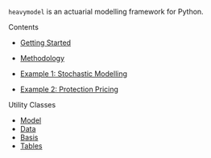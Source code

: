 `heavymodel` is an actuarial modelling framework for Python.

Contents

- [Getting Started](getting-started)

- [Methodology](methodology)

- [Example 1: Stochastic Modelling](example-stochastic)

- [Example 2: Protection Pricing](example-protection)

Utility Classes

- [Model](model-class)
- [Data](data-class)
- [Basis](basis-class)
- [Tables](tables-class)
